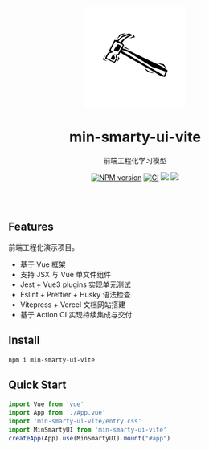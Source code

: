 <br>

<p align="center">
<img src="./packages/min-smarty-ui-vite/assets/logo.jpeg" style="width:200px;" />
</p>

<h1 align="center">min-smarty-ui-vite</h1>

<p align="center">
前端工程化学习模型
</p>

<p align="center">
    <a href="https://www.npmjs.com/package/min-smarty-ui-vite"><img src="https://img.shields.io/npm/v/min-smarty-ui-vite?color=c95f8b&amp;label=NPM" alt="NPM version"></a>
    <a href="https://github.com/xp2000926/smarty-ui-vite/actions/workflows/main.yml"><img src="https://github.com/xp2000926/smarty-ui-vite/actions/workflows/main.yml/badge.svg?branch=main" alt="CI" style="max-width: 100%;"></a>
    <img src="https://img.shields.io/github/license/xp2000926/smarty-ui-vite">
    <a href="https://codecov.io/gh/xp2000926/smarty-ui-vite" ><img src="https://codecov.io/gh/xp2000926/smarty-ui-vite/branch/main/graph/badge.svg?token=34A0E1YVWF"/></a>
</p>

<br>
<br>

## Features

前端工程化演示项目。

- 基于 Vue 框架
- 支持 JSX 与 Vue 单文件组件
- Jest + Vue3 plugins 实现单元测试
- Eslint + Prettier + Husky 语法检查
- Vitepress + Vercel 文档网站搭建
- 基于 Action CI 实现持续集成与交付

## Install

```bash
npm i min-smarty-ui-vite
```

## Quick Start

```js
import Vue from 'vue'
import App from './App.vue'
import 'min-smarty-ui-vite/entry.css'
import MinSmartyUI from 'min-smarty-ui-vite'
createApp(App).use(MinSmartyUI).mount("#app")
```
